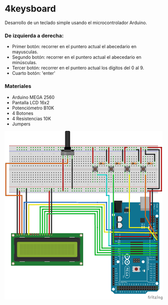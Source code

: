 # 4keysboard
Desarrollo de un teclado simple usando el microcontrolador Arduino.

### De izquierda a derecha:

+ Primer botón: recorrer en el puntero actual el abecedario en mayusculas.
+ Segundo botón: recorrer en el puntero actual el abecedario en minúsculas.
+ Tercer botón: recorrer en el puntero actual los dígitos del 0 al 9.
+ Cuarto botón: 'enter'

### Materiales

+ Arduino MEGA 2560
+ Pantalla LCD 16x2
+ Potenciómetro B10K
+ 4 Botones
+ 4 Resistencias 10K
+ Jumpers

![alt text](/fourkeysboard.png "Logo Title Text 1")
